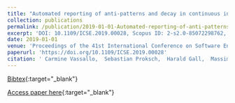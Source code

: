 ```yaml
---
title: "Automated reporting of anti-patterns and decay in continuous integration"
collection: publications
permalink: /publication/2019-01-01-Automated-reporting-of-anti-patterns-and-decay-in-continuous-integration
excerpt: 'DOI: 10.1109/ICSE.2019.00028, Scopus ID: 2-s2.0-85072298762, Cited by: 0'
date: 2019-01-01
venue: 'Proceedings of the 41st International Conference on Software Engineering, ICSE 2019, Montreal, QC, Canada, May 25-31, 2019'
paperurl: 'https://doi.org/10.1109/ICSE.2019.00028'
citation: ' Carmine Vassallo,  Sebastian Proksch,  Harald Gall,  Massimiliano Di Penta, &quot;Automated reporting of anti-patterns and decay in continuous integration.&quot; Proceedings of the 41st International Conference on Software Engineering, ICSE 2019, Montreal, QC, Canada, May 25-31, 2019, 2019.'
---
```

[Bibtex](https://dblp.org/rec/bib/conf/icse/VassalloPGP19){:target="_blank"}

[Access paper here](https://doi.org/10.1109/ICSE.2019.00028){:target="_blank"}
